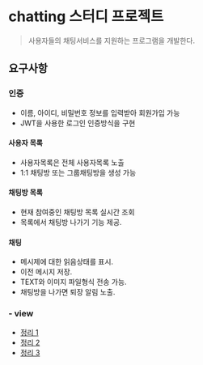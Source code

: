 # chatting 스터디 프로젝트

> 사용자들의 채팅서비스를 지원하는 프로그램을 개발한다.



## 요구사항

### 인증

* 이름, 아이디, 비밀번호 정보를 입력받아 회원가입 가능
* JWT을 사용한 로그인 인증방식을 구현


#### 사용자 목록

* 사용자목록은 전체 사용자목록 노출
* 1:1 채팅방 또는 그룹채팅방을 생성 가능


#### 채팅방 목록

* 현재 참여중인 채팅방 목록 실시간 조회
* 목록에서 채팅방 나가기 기능 제공.


#### 채팅

* 메시제에 대한 읽음상태를 표시.
* 이전 메시지 저장.
* TEXT와 이미지 파일형식 전송 가능.
* 채팅방을 나가면 퇴장 알림 노출.






### - view

- [정리 1](https://github.com/lhg0314/Chatting-BE/blob/main/presentation/hyojin0206.md)
- [정리 2](https://github.com/lhg0314/Chatting-BE/blob/main/presentation/yumin0206.md)
- [정리 3](https://github.com/lhg0314/Chatting-BE/blob/main/presentation/sangkyun0206.md)
